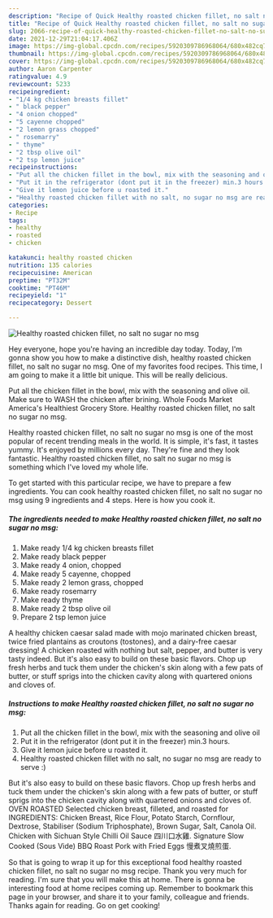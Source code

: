 ```yaml
---
description: "Recipe of Quick Healthy roasted chicken fillet, no salt no sugar no msg"
title: "Recipe of Quick Healthy roasted chicken fillet, no salt no sugar no msg"
slug: 2066-recipe-of-quick-healthy-roasted-chicken-fillet-no-salt-no-sugar-no-msg
date: 2021-12-29T21:04:17.406Z
image: https://img-global.cpcdn.com/recipes/5920309786968064/680x482cq70/healthy-roasted-chicken-fillet-no-salt-no-sugar-no-msg-recipe-main-photo.jpg
thumbnail: https://img-global.cpcdn.com/recipes/5920309786968064/680x482cq70/healthy-roasted-chicken-fillet-no-salt-no-sugar-no-msg-recipe-main-photo.jpg
cover: https://img-global.cpcdn.com/recipes/5920309786968064/680x482cq70/healthy-roasted-chicken-fillet-no-salt-no-sugar-no-msg-recipe-main-photo.jpg
author: Aaron Carpenter
ratingvalue: 4.9
reviewcount: 5233
recipeingredient:
- "1/4 kg chicken breasts fillet"
- " black pepper"
- "4 onion chopped"
- "5 cayenne chopped"
- "2 lemon grass chopped"
- " rosemarry"
- " thyme"
- "2 tbsp olive oil"
- "2 tsp lemon juice"
recipeinstructions:
- "Put all the chicken fillet in the bowl, mix with the seasoning and olive oil"
- "Put it in the refrigerator (dont put it in the freezer) min.3 hours."
- "Give it lemon juice before u roasted it."
- "Healthy roasted chicken fillet with no salt, no sugar no msg are ready to serve :)"
categories:
- Recipe
tags:
- healthy
- roasted
- chicken

katakunci: healthy roasted chicken 
nutrition: 135 calories
recipecuisine: American
preptime: "PT32M"
cooktime: "PT46M"
recipeyield: "1"
recipecategory: Dessert

---
```



![Healthy roasted chicken fillet, no salt no sugar no msg](https://img-global.cpcdn.com/recipes/5920309786968064/680x482cq70/healthy-roasted-chicken-fillet-no-salt-no-sugar-no-msg-recipe-main-photo.jpg)

Hey everyone, hope you're having an incredible day today. Today, I'm gonna show you how to make a distinctive dish, healthy roasted chicken fillet, no salt no sugar no msg. One of my favorites food recipes. This time, I am going to make it a little bit unique. This will be really delicious.

Put all the chicken fillet in the bowl, mix with the seasoning and olive oil. Make sure to WASH the chicken after brining. Whole Foods Market America&#39;s Healthiest Grocery Store. Healthy roasted chicken fillet, no salt no sugar no msg.

Healthy roasted chicken fillet, no salt no sugar no msg is one of the most popular of recent trending meals in the world. It is simple, it's fast, it tastes yummy. It's enjoyed by millions every day. They're fine and they look fantastic. Healthy roasted chicken fillet, no salt no sugar no msg is something which I've loved my whole life.


To get started with this particular recipe, we have to prepare a few ingredients. You can cook healthy roasted chicken fillet, no salt no sugar no msg using 9 ingredients and 4 steps. Here is how you cook it.

<!--inarticleads1-->

##### The ingredients needed to make Healthy roasted chicken fillet, no salt no sugar no msg:

1. Make ready 1/4 kg chicken breasts fillet
1. Make ready  black pepper
1. Make ready 4 onion, chopped
1. Make ready 5 cayenne, chopped
1. Make ready 2 lemon grass, chopped
1. Make ready  rosemarry
1. Make ready  thyme
1. Make ready 2 tbsp olive oil
1. Prepare 2 tsp lemon juice


A healthy chicken caesar salad made with mojo marinated chicken breast, twice fried plantains as croutons (tostones), and a dairy-free caesar dressing! A chicken roasted with nothing but salt, pepper, and butter is very tasty indeed. But it&#39;s also easy to build on these basic flavors. Chop up fresh herbs and tuck them under the chicken&#39;s skin along with a few pats of butter, or stuff sprigs into the chicken cavity along with quartered onions and cloves of. 

<!--inarticleads2-->

##### Instructions to make Healthy roasted chicken fillet, no salt no sugar no msg:

1. Put all the chicken fillet in the bowl, mix with the seasoning and olive oil
1. Put it in the refrigerator (dont put it in the freezer) min.3 hours.
1. Give it lemon juice before u roasted it.
1. Healthy roasted chicken fillet with no salt, no sugar no msg are ready to serve :)


But it&#39;s also easy to build on these basic flavors. Chop up fresh herbs and tuck them under the chicken&#39;s skin along with a few pats of butter, or stuff sprigs into the chicken cavity along with quartered onions and cloves of. OVEN ROASTED Selected chicken breast, filleted, and roasted for INGREDIENTS: Chicken Breast, Rice Flour, Potato Starch, Cornflour, Dextrose, Stabiliser (Sodium Triphosphate), Brown Sugar, Salt, Canola Oil. Chicken with Sichuan Style Chilli Oil Sauce 四川口水雞. Signature Slow Cooked (Sous Vide) BBQ Roast Pork with Fried Eggs 慢煮叉燒煎蛋. 

So that is going to wrap it up for this exceptional food healthy roasted chicken fillet, no salt no sugar no msg recipe. Thank you very much for reading. I'm sure that you will make this at home. There is gonna be interesting food at home recipes coming up. Remember to bookmark this page in your browser, and share it to your family, colleague and friends. Thanks again for reading. Go on get cooking!
